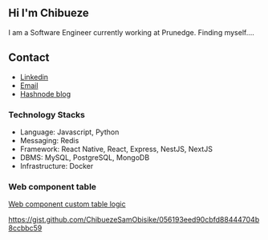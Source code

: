 ## Hi I'm Chibueze
I am a Software Engineer currently working at Prunedge.
Finding myself....

## Contact
- [Linkedin](https://www.linkedin.com/in/chibueze-sam-obisike-635a63167/)
- [Email](mailto:samobisike@gmail.com) 
- [Hashnode blog](https://chibueze.hashnode.dev/)


### Technology Stacks
- Language: Javascript, Python
- Messaging: Redis
- Framework: React Native, React, Express, NestJS, NextJS
- DBMS: MySQL, PostgreSQL, MongoDB
- Infrastructure: Docker


### Web component table

[Web component custom table logic](https://gist.github.com/ChibuezeSamObisike/056193eed90cbfd88444704b8ccbbc59.js)

https://gist.github.com/ChibuezeSamObisike/056193eed90cbfd88444704b8ccbbc59
